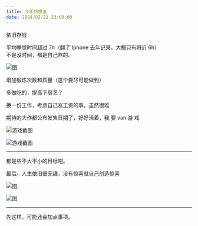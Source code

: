 ```yaml
---
title: 今年的想法
date: 2024/02/21 23:00:00
---
```


依旧存钱

平均睡觉时间超过 7h（翻了 Iphone 去年记录，大概只有将近 6h）  
不是没时间，都是自己熬的。

![图](/imgs/2024/2024-goals/shuijiao.gif)

增加锻炼次数和质量（这个要尽可能做到）

多做吃的，提高下厨艺？

换一份工作，考虑自己涨工资的事，虽然很难

期待的大作都公布发售日期了，好好活着，我 要 van 游 戏

![游戏截图](/imgs/2024/2024-goals/heishenhua.webp)

![游戏截图](/imgs/2024/2024-goals/shadow-of-the-erdtree.jpeg)

***

都是些不大不小的目标吧。

最后。人生依旧很无趣，没有惊喜就自己创造惊喜

![图](/imgs/2024/2024-goals/za.gif)

![图](/imgs/2024/2024-goals/nglskq.gif)

***

先这样，可能还会加点事项。